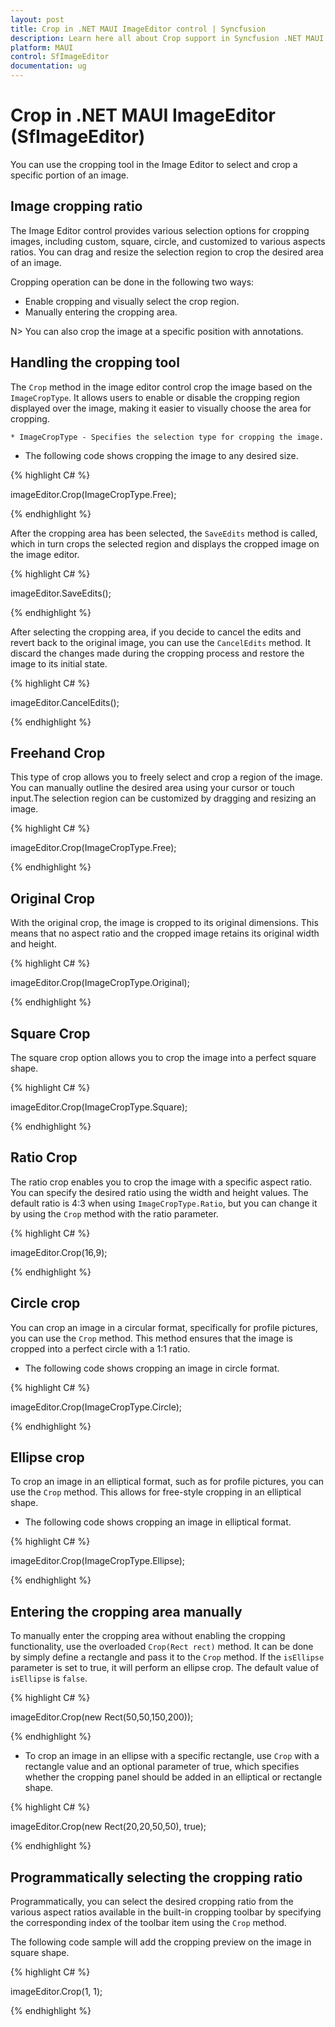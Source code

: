 ```yaml
---
layout: post
title: Crop in .NET MAUI ImageEditor control | Syncfusion
description: Learn here all about Crop support in Syncfusion .NET MAUI ImageEditor (SfImageEditor) control and more.
platform: MAUI
control: SfImageEditor
documentation: ug
---
```


# Crop in .NET MAUI ImageEditor (SfImageEditor)

You can use the cropping tool in the Image Editor to select and crop a specific portion of an image.

## Image cropping ratio

The Image Editor control provides various selection options for cropping images, including custom, square, circle, and customized to various aspects ratios. You can drag and resize the selection region to crop the desired area of an image.

Cropping operation can be done in the following two ways:

* Enable cropping and visually select the crop region.
* Manually entering the cropping area.

N> You can also crop the image at a specific position with annotations. 

## Handling the cropping tool

The `Crop` method in the image editor control crop the image based on the `ImageCropType`. It allows users to enable or disable the cropping region displayed over the image, making it easier to visually choose the area for cropping.

    * ImageCropType - Specifies the selection type for cropping the image.

* The following code shows cropping the image to any desired size.

{% highlight C# %}

imageEditor.Crop(ImageCropType.Free);

{% endhighlight %}

After the cropping area has been selected, the `SaveEdits` method is called, which in turn crops the selected region and displays the cropped image on the image editor.

{% highlight C# %}

imageEditor.SaveEdits();

{% endhighlight %}

After selecting the cropping area, if you decide to cancel the edits and revert back to the original image, you can use the `CancelEdits` method. It discard the changes made during the cropping process and restore the image to its initial state.

{% highlight C# %}

imageEditor.CancelEdits();

{% endhighlight %}

## Freehand Crop

This type of crop allows you to freely select and crop a region of the image. You can manually outline the desired area using your cursor or touch input.The selection region can be customized by dragging and resizing an image.

{% highlight C# %}

imageEditor.Crop(ImageCropType.Free);

{% endhighlight %}

## Original Crop

With the original crop, the image is cropped to its original dimensions. This means that no aspect ratio and the cropped image retains its original width and height.

{% highlight C# %}

imageEditor.Crop(ImageCropType.Original);

{% endhighlight %}

## Square Crop

The square crop option allows you to crop the image into a perfect square shape.

{% highlight C# %}

imageEditor.Crop(ImageCropType.Square);

{% endhighlight %}

## Ratio Crop

The ratio crop enables you to crop the image with a specific aspect ratio. You can specify the desired ratio using the width and height values. The default ratio is 4:3 when using `ImageCropType.Ratio`, but you can change it by using the `Crop` method with the ratio parameter.  

{% highlight C# %}

imageEditor.Crop(16,9);

{% endhighlight %}

## Circle crop

You can crop an image in a circular format, specifically for profile pictures, you can use the `Crop` method. This method ensures that the image is cropped into a perfect circle with a 1:1 ratio.

* The following code shows cropping an image in circle format.

{% highlight C# %}

imageEditor.Crop(ImageCropType.Circle);

{% endhighlight %}

## Ellipse crop

To crop an image in an elliptical format, such as for profile pictures, you can use the `Crop` method. This allows for free-style cropping in an elliptical shape.

 * The following code shows cropping an image in elliptical format.

{% highlight C# %}

imageEditor.Crop(ImageCropType.Ellipse);

{% endhighlight %}

## Entering the cropping area manually

To manually enter the cropping area without enabling the cropping functionality, use the overloaded `Crop(Rect rect)` method. It can be done by simply define a rectangle and pass it to the `Crop` method. If the `isEllipse` parameter is set to true, it will perform an ellipse crop. The default value of `isEllipse` is `false`.

{% highlight C# %}

imageEditor.Crop(new Rect(50,50,150,200));

{% endhighlight %}

* To crop an image in an ellipse with a specific rectangle, use `Crop` with a rectangle value and an optional parameter of true, which specifies whether the cropping panel should be added in an elliptical or rectangle shape.

{% highlight C# %}

imageEditor.Crop(new Rect(20,20,50,50), true);   

{% endhighlight %} 

## Programmatically selecting the cropping ratio

Programmatically, you can select the desired cropping ratio from the various aspect ratios available in the built-in cropping toolbar by specifying the corresponding index of the toolbar item using the `Crop` method.

The following code sample will add the cropping preview on the image in square shape.

{% highlight C# %}

 imageEditor.Crop(1, 1);

{% endhighlight %}